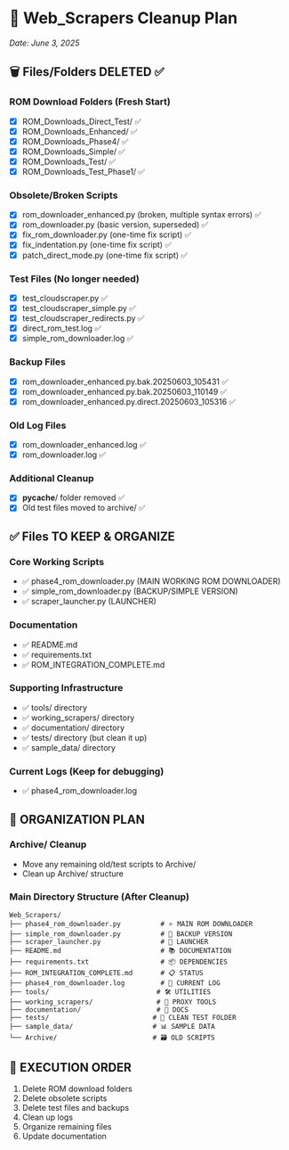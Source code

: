 # 🧹 Web_Scrapers Cleanup Plan
*Date: June 3, 2025*

## 🗑️ **Files/Folders DELETED** ✅

### ROM Download Folders (Fresh Start)
- [x] ROM_Downloads_Direct_Test/ ✅
- [x] ROM_Downloads_Enhanced/ ✅
- [x] ROM_Downloads_Phase4/ ✅
- [x] ROM_Downloads_Simple/ ✅
- [x] ROM_Downloads_Test/ ✅
- [x] ROM_Downloads_Test_Phase1/ ✅

### Obsolete/Broken Scripts
- [x] rom_downloader_enhanced.py (broken, multiple syntax errors) ✅
- [x] rom_downloader.py (basic version, superseded) ✅
- [x] fix_rom_downloader.py (one-time fix script) ✅
- [x] fix_indentation.py (one-time fix script) ✅
- [x] patch_direct_mode.py (one-time fix script) ✅

### Test Files (No longer needed)
- [x] test_cloudscraper.py ✅
- [x] test_cloudscraper_simple.py ✅
- [x] test_cloudscraper_redirects.py ✅
- [x] direct_rom_test.log ✅
- [x] simple_rom_downloader.log ✅

### Backup Files
- [x] rom_downloader_enhanced.py.bak.20250603_105431 ✅
- [x] rom_downloader_enhanced.py.bak.20250603_110149 ✅
- [x] rom_downloader_enhanced.py.direct.20250603_105316 ✅

### Old Log Files
- [x] rom_downloader_enhanced.log ✅
- [x] rom_downloader.log ✅

### Additional Cleanup
- [x] __pycache__/ folder removed ✅
- [x] Old test files moved to archive/ ✅

## ✅ **Files TO KEEP & ORGANIZE**

### Core Working Scripts
- ✅ phase4_rom_downloader.py (MAIN WORKING ROM DOWNLOADER)
- ✅ simple_rom_downloader.py (BACKUP/SIMPLE VERSION)
- ✅ scraper_launcher.py (LAUNCHER)

### Documentation
- ✅ README.md
- ✅ requirements.txt
- ✅ ROM_INTEGRATION_COMPLETE.md

### Supporting Infrastructure
- ✅ tools/ directory
- ✅ working_scrapers/ directory
- ✅ documentation/ directory
- ✅ tests/ directory (but clean it up)
- ✅ sample_data/ directory

### Current Logs (Keep for debugging)
- ✅ phase4_rom_downloader.log

## 📁 **ORGANIZATION PLAN**

### Archive/ Cleanup
- Move any remaining old/test scripts to Archive/
- Clean up Archive/ structure

### Main Directory Structure (After Cleanup)
```
Web_Scrapers/
├── phase4_rom_downloader.py          # ⭐ MAIN ROM DOWNLOADER
├── simple_rom_downloader.py          # 🔄 BACKUP VERSION  
├── scraper_launcher.py               # 🚀 LAUNCHER
├── README.md                         # 📚 DOCUMENTATION
├── requirements.txt                  # 📦 DEPENDENCIES
├── ROM_INTEGRATION_COMPLETE.md       # 📋 STATUS
├── phase4_rom_downloader.log         # 📝 CURRENT LOG
├── tools/                           # 🛠️ UTILITIES
├── working_scrapers/                # 🔧 PROXY TOOLS
├── documentation/                   # 📖 DOCS
├── tests/                          # 🧪 CLEAN TEST FOLDER
├── sample_data/                    # 📊 SAMPLE DATA
└── Archive/                        # 🗃️ OLD SCRIPTS
```

## 🎯 **EXECUTION ORDER**
1. Delete ROM download folders
2. Delete obsolete scripts  
3. Delete test files and backups
4. Clean up logs
5. Organize remaining files
6. Update documentation
